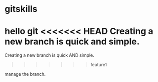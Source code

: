# gitskills

hello git
<<<<<<< HEAD
Creating a new branch is quick and simple.
=======
Creating a new branch is quick AND simple.
>>>>>>> feature1

manage the branch.
